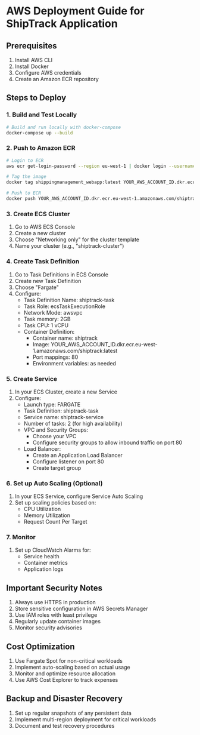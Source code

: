 # AWS Deployment Guide for ShipTrack Application

## Prerequisites
1. Install AWS CLI
2. Install Docker
3. Configure AWS credentials
4. Create an Amazon ECR repository

## Steps to Deploy

### 1. Build and Test Locally
```bash
# Build and run locally with docker-compose
docker-compose up --build
```

### 2. Push to Amazon ECR
```bash
# Login to ECR
aws ecr get-login-password --region eu-west-1 | docker login --username AWS --password-stdin YOUR_AWS_ACCOUNT_ID.dkr.ecr.eu-west-1.amazonaws.com

# Tag the image
docker tag shippingmanagement_webapp:latest YOUR_AWS_ACCOUNT_ID.dkr.ecr.eu-west-1.amazonaws.com/shiptrack:latest

# Push to ECR
docker push YOUR_AWS_ACCOUNT_ID.dkr.ecr.eu-west-1.amazonaws.com/shiptrack:latest
```

### 3. Create ECS Cluster
1. Go to AWS ECS Console
2. Create a new cluster
3. Choose "Networking only" for the cluster template
4. Name your cluster (e.g., "shiptrack-cluster")

### 4. Create Task Definition
1. Go to Task Definitions in ECS Console
2. Create new Task Definition
3. Choose "Fargate"
4. Configure:
   - Task Definition Name: shiptrack-task
   - Task Role: ecsTaskExecutionRole
   - Network Mode: awsvpc
   - Task memory: 2GB
   - Task CPU: 1 vCPU
   - Container Definition:
     * Container name: shiptrack
     * Image: YOUR_AWS_ACCOUNT_ID.dkr.ecr.eu-west-1.amazonaws.com/shiptrack:latest
     * Port mappings: 80
     * Environment variables: as needed

### 5. Create Service
1. In your ECS Cluster, create a new Service
2. Configure:
   - Launch type: FARGATE
   - Task Definition: shiptrack-task
   - Service name: shiptrack-service
   - Number of tasks: 2 (for high availability)
   - VPC and Security Groups:
     * Choose your VPC
     * Configure security groups to allow inbound traffic on port 80
   - Load Balancer:
     * Create an Application Load Balancer
     * Configure listener on port 80
     * Create target group

### 6. Set up Auto Scaling (Optional)
1. In your ECS Service, configure Service Auto Scaling
2. Set up scaling policies based on:
   - CPU Utilization
   - Memory Utilization
   - Request Count Per Target

### 7. Monitor
1. Set up CloudWatch Alarms for:
   - Service health
   - Container metrics
   - Application logs

## Important Security Notes
1. Always use HTTPS in production
2. Store sensitive configuration in AWS Secrets Manager
3. Use IAM roles with least privilege
4. Regularly update container images
5. Monitor security advisories

## Cost Optimization
1. Use Fargate Spot for non-critical workloads
2. Implement auto-scaling based on actual usage
3. Monitor and optimize resource allocation
4. Use AWS Cost Explorer to track expenses

## Backup and Disaster Recovery
1. Set up regular snapshots of any persistent data
2. Implement multi-region deployment for critical workloads
3. Document and test recovery procedures
